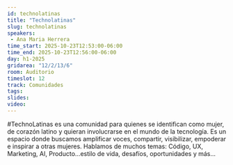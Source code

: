 ```yaml
---
id: technolatinas
title: "Technolatinas"
slug: technolatinas
speakers:
 - Ana Maria Herrera
time_start: 2025-10-23T12:53:00-06:00
time_end: 2025-10-23T12:56:00-06:00
day: h1-2025
gridarea: "12/2/13/6"
room: Auditorio
timeslot: 12
track: Comunidades
tags:
slides: 
video: 
---
```


#TechnoLatinas es una comunidad para quienes se identifican como mujer, de corazón latino y quieran involucrarse en el mundo de la tecnología. Es un espacio donde buscamos amplificar voces, compartir, visibilizar, empoderar e inspirar a otras mujeres. Hablamos de muchos temas: Código, UX, Marketing, AI, Producto...estilo de vida, desafíos, oportunidades y más...